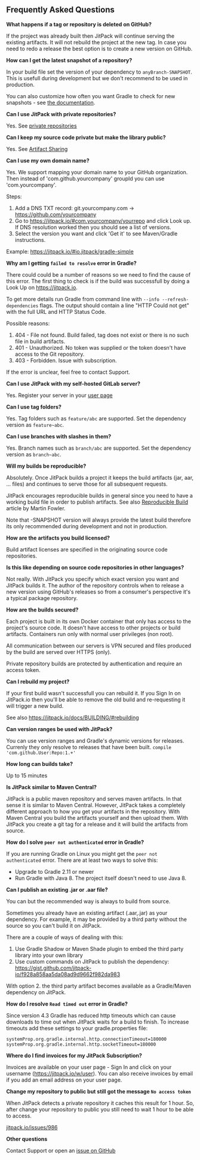 Frequently Asked Questions
-

**What happens if a tag or repository is deleted on GitHub?**

If the project was already built then JitPack will continue serving the existing artifacts. It will not rebuild the project at the new tag. 
In case you need to redo a release the best option is to create a new version on GitHub.

**How can I get the latest snapshot of a repository?**

In your build file set the version of your dependency to `anyBranch-SNAPSHOT`. This is usefull during development but we don't recommend to be used in production.

You can also customize how often you want Gradle to check for new snapshots - see [the documentation](https://docs.gradle.org/1.8-rc-1/userguide/dependency_management.html#sec:controlling_caching). 

**Can I use JitPack with private repositories?**

Yes. See [private repositories](https://jitpack.io/private)

**Can I keep my source code private but make the library public?**

Yes. See [Artifact Sharing](https://jitpack.io/docs/PRIVATE/#artifact-sharing)

**Can I use my own domain name?**

Yes. We support mapping your domain name to your GitHub organization. Then instead of 'com.github.yourcompany' groupId you can use 'com.yourcompany'. 

Steps:

  1. Add a DNS TXT record: git.yourcompany.com -> https://github.com/yourcompany
  2. Go to https://jitpack.io/#com.yourcompany/yourrepo and click Look up. If DNS resolution worked then you should see a list of versions. 
  3. Select the version you want and click 'Get it' to see Maven/Gradle instructions.

Example: https://jitpack.io/#io.jitpack/gradle-simple

**Why am I getting `failed to resolve` error in Gradle?**

There could could be a number of reasons so we need to find the cause of this error.
The first thing to check is if the build was successfull by doing a Look Up on https://jitpack.io. 

To get more details run Gradle from command line with `--info --refresh-dependencies` flags.
The output should contain a line "HTTP Could not get" with the full URL and HTTP Status Code.

Possible reasons:
1. 404 - File not found. Build failed, tag does not exist or there is no such file in build artifacts.
2. 401 - Unauthorized. No token was supplied or the token doesn't have access to the Git repository.
3. 403 - Forbidden. Issue with subscription.

If the error is unclear, feel free to contact Support.

**Can I use JitPack with my self-hosted GitLab server?**

Yes. Register your server in your [user page](https://jitpack.io/w/user)

**Can I use tag folders?**

Yes. Tag folders such as `feature/abc` are supported. Set the dependency version as `feature~abc`.

**Can I use branches with slashes in them?**

Yes. Branch names such as `branch/abc` are supported. Set the dependency version as `branch~abc`.

**Will my builds be reproducible?**

Absolutely. Once JitPack builds a project it keeps the build artifacts (jar, aar, ... files) and continues to serve those for all subsequent requests.

JitPack encourages reproducible builds in general since you need to have a working build file in order to publish artifacts. See also [Reproducible Build](http://martinfowler.com/bliki/ReproducibleBuild.html) article by Martin Fowler.

Note that -SNAPSHOT version will always provide the latest build therefore its only recommended during development and not in production.

**How are the artifacts you build licensed?**

Build artifact licenses are specified in the originating source code repositories. 

**Is this like depending on source code repositories in other languages?**

Not really. With JitPack you specify which exact version you want and JitPack builds it. The author of the repository controls when to release a new version using GitHub's releases so from a consumer's perspective it's a typical package repository. 

**How are the builds secured?**

Each project is built in its own Docker container that only has access to the project's source code. It doesn't have access to other projects or build artifacts. Containers run only with normal user privileges (non root). 

All communication between our servers is VPN secured and files produced by the build are served over HTTPS (only).

Private repository builds are protected by authentication and require an access token.

**Can I rebuild my project?**

If your first build wasn't successfull you can rebuild it. If you Sign In on JitPack.io then you'll be able to remove the old build and re-requesting it will trigger a new build. 

See also https://jitpack.io/docs/BUILDING/#rebuilding

**Can version ranges be used with JitPack?**

You can use version ranges and Gradle's dynamic versions for releases. Currenly they only resolve to releases that have been built.
`compile 'com.github.User:Repo:1.+'`

**How long can builds take?**

Up to 15 minutes

**Is JitPack similar to Maven Central?**

JitPack is a public maven repository and serves maven artifacts. In that sense it is similar to Maven Central. However, JitPack takes a completely different approach to how you get your artifacts in the repository. With Maven Central you build the artifacts yourself and then upload them. With JitPack you create a git tag for a release and it will build the artifacts from source.

**How do I solve `peer not authenticated` error in Gradle?**

If you are running Gradle on Linux you might get the `peer not authenticated` error. There are at least two ways to solve this:
 - Upgrade to Gradle 2.11 or newer
 - Run Gradle with Java 8. The project itself doesn't need to use Java 8.

**Can I publish an existing .jar or .aar file?**

You can but the recommended way is always to build from source.

Sometimes you already have an existing artifact (.aar,.jar) as your dependency. For example, it may be provided by a third party without the source so you can't build it on JitPack.

There are a couple of ways of dealing with this:
  1. Use Gradle Shadow or Maven Shade plugin to embed the third party library into your own library
  2. Use custom commands on JitPack to publish the dependency: https://gist.github.com/jitpack-io/f928a858aa5da08ad9d9662f982da983
  
With option 2. the third party artifact becomes available as a Gradle/Maven dependency on JitPack.

**How do I resolve `Read timed out` error in Gradle?**

Since version 4.3 Gradle has reduced http timeouts which can cause downloads to time out when JitPack waits for a build to finish.
To increase timeouts add these settings to your gradle.properties file:
```
systemProp.org.gradle.internal.http.connectionTimeout=180000
systemProp.org.gradle.internal.http.socketTimeout=180000
```

**Where do I find invoices for my JitPack Subscription?**

Invoices are available on your user page - Sign In and click on your username (https://jitpack.io/w/user).
You can also receive invoices by email if you add an email address on your user page. 

**Change my repository to public but still got the message `No access token`**

When JitPack detects a private repository it caches this result for 1 hour. So, after change your repository to public you still need to wait 1 hour to be able to access.

[jitpack.io/issues/986](https://github.com/jitpack/jitpack.io/issues/986#issuecomment-265189883)

**Other questions**

Contact Support or open an [issue on GitHub](https://github.com/jitpack/jitpack.io/issues)
